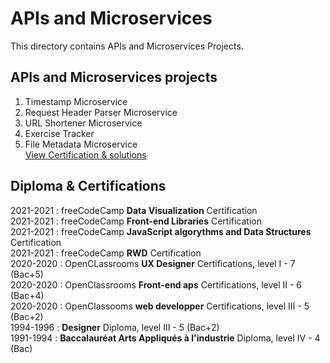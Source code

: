 # APIs and Microservices
This directory contains APIs and Microservices Projects.
## APIs and Microservices projects
1. Timestamp Microservice 
1. Request Header Parser Microservice 
1. URL Shortener Microservice 
1. Exercise Tracker 
1. File Metadata Microservice  
[View Certification & solutions]()


## Diploma & Certifications
2021-2021 : freeCodeCamp **Data Visualization** Certification  
2021-2021 : freeCodeCamp **Front-end Libraries** Certification  
2021-2021 : freeCodeCamp **JavaScript algorythms and Data Structures** Certification    
2021-2021 : freeCodeCamp **RWD** Certification  
2020-2020 : OpenCLassrooms **UX Designer** Certifications, level I - 7 (Bac+5)  
2020-2020 : OpenClassrooms **Front-end aps** Certifications, level II - 6 (Bac+4)  
2020-2020 : OpenClassooms **web developper** Certifications, level III - 5 (Bac+2)  
1994-1996 : **Designer** Diploma, level III - 5 (Bac+2)  
1991-1994 : **Baccalauréat Arts Appliqués à l'industrie** Diploma, level IV - 4 (Bac)  
